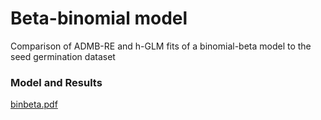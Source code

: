 #  Beta-binomial model

Comparison of ADMB-RE and h-GLM fits of a binomial-beta model to the seed germination dataset

### Model and Results

[binbeta.pdf][1]

[1]: beta-binomial-model/binbeta.pdf "binbeta.pdf"
